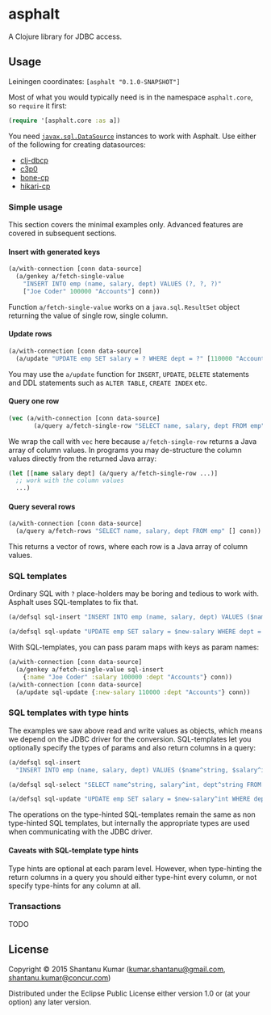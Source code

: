 # asphalt

A Clojure library for JDBC access.


## Usage

Leiningen coordinates: `[asphalt "0.1.0-SNAPSHOT"]`

Most of what you would typically need is in the namespace `asphalt.core`, so `require` it first:

```clojure
(require '[asphalt.core :as a])
```

You need [`javax.sql.DataSource`](https://docs.oracle.com/javase/8/docs/api/javax/sql/DataSource.html) instances to
work with Asphalt. Use either of the following for creating datasources:

* [clj-dbcp](https://github.com/kumarshantanu/clj-dbcp)
* [c3p0](https://github.com/samphilipd/clojure.jdbc-c3p0)
* [bone-cp](https://github.com/myfreeweb/clj-bonecp-url)
* [hikari-cp](https://github.com/tomekw/hikari-cp)


### Simple usage

This section covers the minimal examples only. Advanced features are covered in subsequent sections.

#### Insert with generated keys

```clojure
(a/with-connection [conn data-source]
  (a/genkey a/fetch-single-value
    "INSERT INTO emp (name, salary, dept) VALUES (?, ?, ?)"
    ["Joe Coder" 100000 "Accounts"] conn))
```

Function `a/fetch-single-value` works on a `java.sql.ResultSet` object returning the value of single row, single column.

#### Update rows

```clojure
(a/with-connection [conn data-source]
  (a/update "UPDATE emp SET salary = ? WHERE dept = ?" [110000 "Accounts"] conn))
```

You may use the `a/update` function for `INSERT`, `UPDATE`, `DELETE` statements and DDL statements such as
`ALTER TABLE`, `CREATE INDEX` etc.

#### Query one row

```clojure
(vec (a/with-connection [conn data-source]
       (a/query a/fetch-single-row "SELECT name, salary, dept FROM emp" [] conn)))
```

We wrap the call with `vec` here because `a/fetch-single-row` returns a Java array of column values. In programs you
may de-structure the column values directly from the returned Java array:

```clojure
(let [[name salary dept] (a/query a/fetch-single-row ...)]
  ;; work with the column values
  ...)
```

#### Query several rows

```clojure
(a/with-connection [conn data-source]
  (a/query a/fetch-rows "SELECT name, salary, dept FROM emp" [] conn))
```

This returns a vector of rows, where each row is a Java array of column values.


### SQL templates

Ordinary SQL with `?` place-holders may be boring and tedious to work with. Asphalt uses SQL-templates to fix that.

```clojure
(a/defsql sql-insert "INSERT INTO emp (name, salary, dept) VALUES ($name, $salary, $dept)")

(a/defsql sql-update "UPDATE emp SET salary = $new-salary WHERE dept = $dept")
```

With SQL-templates, you can pass param maps with keys as param names:

```clojure
(a/with-connection [conn data-source]
  (a/genkey a/fetch-single-value sql-insert
    {:name "Joe Coder" :salary 100000 :dept "Accounts"} conn))
(a/with-connection [conn data-source]
  (a/update sql-update {:new-salary 110000 :dept "Accounts"} conn))
```

### SQL templates with type hints

The examples we saw above read and write values as objects, which means we depend on the JDBC driver for the conversion.
SQL-templates let you optionally specify the types of params and also return columns in a query: 

```clojure
(a/defsql sql-insert
  "INSERT INTO emp (name, salary, dept) VALUES ($name^string, $salary^int, $dept^string)")

(a/defsql sql-select "SELECT name^string, salary^int, dept^string FROM emp")

(a/defsql sql-update "UPDATE emp SET salary = $new-salary^int WHERE dept = $dept^string")
```

The operations on the type-hinted SQL-templates remain the same as non type-hinted SQL templates, but internally the
appropriate types are used when communicating with the JDBC driver.

#### Caveats with SQL-template type hints

Type hints are optional at each param level. However, when type-hinting the return columns in a query you should either
type-hint every column, or not specify type-hints for any column at all.

### Transactions

TODO


## License

Copyright © 2015 Shantanu Kumar (kumar.shantanu@gmail.com, shantanu.kumar@concur.com)

Distributed under the Eclipse Public License either version 1.0 or (at
your option) any later version.
